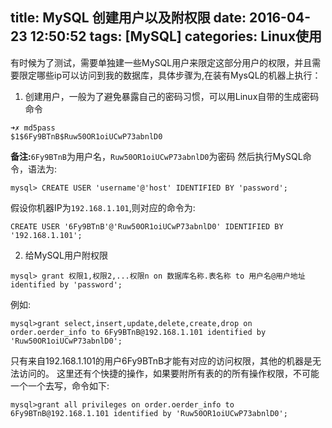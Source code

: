 title: MySQL 创建用户以及附权限
date: 2016-04-23 12:50:52
tags: [MySQL]
categories: Linux使用
---
有时候为了测试，需要单独建一些MySQL用户来限定这部分用户的权限，并且需要限定哪些ip可以访问到我的数据库，具体步骤为,在装有MysQL的机器上执行：
1. 创建用户，一般为了避免暴露自己的密码习惯，可以用Linux自带的生成密码命令

```
➜✗ md5pass
$1$6Fy9BTnB$Ruw50OR1oiUCwP73abnlD0
```
**备注:**`6Fy9BTnB`为用户名，`Ruw50OR1oiUCwP73abnlD0`为密码
然后执行MySQL命令，语法为:
```
mysql> CREATE USER 'username'@'host' IDENTIFIED BY 'password';
```
假设你机器IP为`192.168.1.101`,则对应的命令为:
```
CREATE USER '6Fy9BTnB'@'Ruw50OR1oiUCwP73abnlD0' IDENTIFIED BY '192.168.1.101';
```

2. 给MySQL用户附权限

```
mysql> grant 权限1,权限2,...权限n on 数据库名称.表名称 to 用户名@用户地址 identified by 'password';
```
例如:
```
mysql>grant select,insert,update,delete,create,drop on order.oerder_info to 6Fy9BTnB@192.168.1.101 identified by 'Ruw50OR1oiUCwP73abnlD0';
```
只有来自192.168.1.101的用户6Fy9BTnB才能有对应的访问权限，其他的机器是无法访问的。
这里还有个快捷的操作，如果要附所有表的的所有操作权限，不可能一个一个去写，命令如下:
```
mysql>grant all privileges on order.oerder_info to 6Fy9BTnB@192.168.1.101 identified by 'Ruw50OR1oiUCwP73abnlD0';




